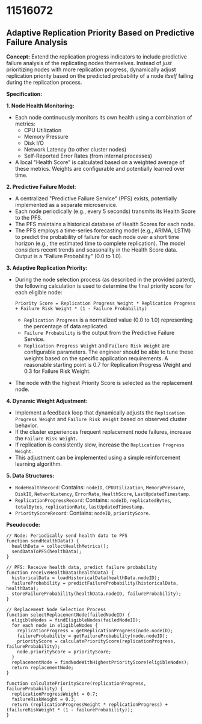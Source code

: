 # 11516072

## Adaptive Replication Priority Based on Predictive Failure Analysis

**Concept:** Extend the replication progress indicators to include predictive failure analysis of the replicating nodes themselves. Instead of *just* prioritizing nodes with more replication progress, dynamically adjust replication priority based on the predicted probability of a node *itself* failing during the replication process.

**Specification:**

**1. Node Health Monitoring:**

*   Each node continuously monitors its own health using a combination of metrics:
    *   CPU Utilization
    *   Memory Pressure
    *   Disk I/O
    *   Network Latency (to other cluster nodes)
    *   Self-Reported Error Rates (from internal processes)
*   A local "Health Score" is calculated based on a weighted average of these metrics. Weights are configurable and potentially learned over time.

**2. Predictive Failure Model:**

*   A centralized "Predictive Failure Service" (PFS) exists, potentially implemented as a separate microservice.
*   Each node periodically (e.g., every 5 seconds) transmits its Health Score to the PFS.
*   The PFS maintains a historical database of Health Scores for each node.
*   The PFS employs a time-series forecasting model (e.g., ARIMA, LSTM) to predict the probability of failure for each node over a short time horizon (e.g., the estimated time to complete replication). The model considers recent trends and seasonality in the Health Score data.  Output is a "Failure Probability" (0.0 to 1.0).

**3. Adaptive Replication Priority:**

*   During the node selection process (as described in the provided patent), the following calculation is used to determine the final priority score for each eligible node:

    `Priority Score = Replication Progress Weight * Replication Progress + Failure Risk Weight * (1 - Failure Probability)`

    *   `Replication Progress` is a normalized value (0.0 to 1.0) representing the percentage of data replicated.
    *   `Failure Probability` is the output from the Predictive Failure Service.
    *   `Replication Progress Weight` and `Failure Risk Weight` are configurable parameters. The engineer should be able to tune these weights based on the specific application requirements.  A reasonable starting point is 0.7 for Replication Progress Weight and 0.3 for Failure Risk Weight.

*   The node with the highest Priority Score is selected as the replacement node.

**4. Dynamic Weight Adjustment:**

*   Implement a feedback loop that dynamically adjusts the `Replication Progress Weight` and `Failure Risk Weight` based on observed cluster behavior.
*   If the cluster experiences frequent replacement node failures, increase the `Failure Risk Weight`.
*   If replication is consistently slow, increase the `Replication Progress Weight`.
*   This adjustment can be implemented using a simple reinforcement learning algorithm.

**5.  Data Structures:**

*   `NodeHealthRecord`: Contains:  `nodeID`, `CPUUtilization`, `MemoryPressure`, `DiskIO`, `NetworkLatency`, `ErrorRate`, `HealthScore`, `LastUpdatedTimestamp`.
*   `ReplicationProgressRecord`: Contains: `nodeID`, `replicatedBytes`, `totalBytes`, `replicationRate`, `lastUpdatedTimestamp`.
*   `PriorityScoreRecord`: Contains: `nodeID`, `priorityScore`.



**Pseudocode:**

```
// Node: Periodically send health data to PFS
function sendHealthData() {
  healthData = collectHealthMetrics();
  sendDataToPFS(healthData);
}

// PFS: Receive health data, predict failure probability
function receiveHealthData(healthData) {
  historicalData = loadHistoricalData(healthData.nodeID);
  failureProbability = predictFailureProbability(historicalData, healthData);
  storeFailureProbability(healthData.nodeID, failureProbability);
}

// Replacement Node Selection Process
function selectReplacementNode(failedNodeID) {
  eligibleNodes = findEligibleNodes(failedNodeID);
  for each node in eligibleNodes {
    replicationProgress = getReplicationProgress(node.nodeID);
    failureProbability = getFailureProbability(node.nodeID);
    priorityScore = calculatePriorityScore(replicationProgress, failureProbability);
    node.priorityScore = priorityScore;
  }
  replacementNode = findNodeWithHighestPriorityScore(eligibleNodes);
  return replacementNode;
}

function calculatePriorityScore(replicationProgress, failureProbability) {
  replicationProgressWeight = 0.7;
  failureRiskWeight = 0.3;
  return (replicationProgressWeight * replicationProgress) + (failureRiskWeight * (1 - failureProbability));
}
```